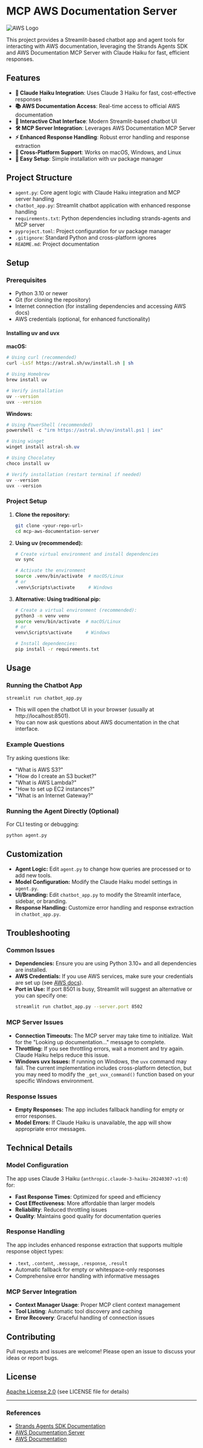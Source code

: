 # MCP AWS Documentation Server

![AWS Logo](https://docs.aws.amazon.com/assets/r/images/aws_logo_light.svg)

This project provides a Streamlit-based chatbot app and agent tools for interacting with AWS documentation, leveraging the Strands Agents SDK and AWS Documentation MCP Server with Claude Haiku for fast, efficient responses.

## Features
- **🤖 Claude Haiku Integration**: Uses Claude 3 Haiku for fast, cost-effective responses
- **📚 AWS Documentation Access**: Real-time access to official AWS documentation
- **💬 Interactive Chat Interface**: Modern Streamlit-based chatbot UI
- **🛠️ MCP Server Integration**: Leverages AWS Documentation MCP Server
- **⚡ Enhanced Response Handling**: Robust error handling and response extraction
- **🎯 Cross-Platform Support**: Works on macOS, Windows, and Linux
- **🔧 Easy Setup**: Simple installation with uv package manager

## Project Structure
- `agent.py`: Core agent logic with Claude Haiku integration and MCP server handling
- `chatbot_app.py`: Streamlit chatbot application with enhanced response handling
- `requirements.txt`: Python dependencies including strands-agents and MCP server
- `pyproject.toml`: Project configuration for uv package manager
- `.gitignore`: Standard Python and cross-platform ignores
- `README.md`: Project documentation

## Setup

### Prerequisites

- Python 3.10 or newer
- Git (for cloning the repository)
- Internet connection (for installing dependencies and accessing AWS docs)
- AWS credentials (optional, for enhanced functionality)

#### Installing uv and uvx

**macOS:**
```bash
# Using curl (recommended)
curl -LsSf https://astral.sh/uv/install.sh | sh

# Using Homebrew
brew install uv

# Verify installation
uv --version
uvx --version
```

**Windows:**
```powershell
# Using PowerShell (recommended)
powershell -c "irm https://astral.sh/uv/install.ps1 | iex"

# Using winget
winget install astral-sh.uv

# Using Chocolatey
choco install uv

# Verify installation (restart terminal if needed)
uv --version
uvx --version
```

### Project Setup

1. **Clone the repository:**
   ```bash
   git clone <your-repo-url>
   cd mcp-aws-documentation-server
   ```

2. **Using uv (recommended):**
   ```bash
   # Create virtual environment and install dependencies
   uv sync
   
   # Activate the environment
   source .venv/bin/activate  # macOS/Linux
   # or
   .venv\Scripts\activate     # Windows
   ```

3. **Alternative: Using traditional pip:**
   ```bash
   # Create a virtual environment (recommended):
   python3 -m venv venv
   source venv/bin/activate  # macOS/Linux
   # or
   venv\Scripts\activate     # Windows
   
   # Install dependencies:
   pip install -r requirements.txt
   ```

## Usage

### Running the Chatbot App
```bash
streamlit run chatbot_app.py
```
- This will open the chatbot UI in your browser (usually at http://localhost:8501).
- You can now ask questions about AWS documentation in the chat interface.

### Example Questions
Try asking questions like:
- "What is AWS S3?"
- "How do I create an S3 bucket?"
- "What is AWS Lambda?"
- "How to set up EC2 instances?"
- "What is an Internet Gateway?"

### Running the Agent Directly (Optional)
For CLI testing or debugging:
```bash
python agent.py
```

## Customization
- **Agent Logic:** Edit `agent.py` to change how queries are processed or to add new tools.
- **Model Configuration:** Modify the Claude Haiku model settings in `agent.py`.
- **UI/Branding:** Edit `chatbot_app.py` to modify the Streamlit interface, sidebar, or branding.
- **Response Handling:** Customize error handling and response extraction in `chatbot_app.py`.

## Troubleshooting

### Common Issues
- **Dependencies:** Ensure you are using Python 3.10+ and all dependencies are installed.
- **AWS Credentials:** If you use AWS services, make sure your credentials are set up (see [AWS docs](https://docs.aws.amazon.com/cli/latest/userguide/cli-configure-quickstart.html)).
- **Port in Use:** If port 8501 is busy, Streamlit will suggest an alternative or you can specify one:
  ```bash
  streamlit run chatbot_app.py --server.port 8502
  ```

### MCP Server Issues
- **Connection Timeouts:** The MCP server may take time to initialize. Wait for the "Looking up documentation..." message to complete.
- **Throttling:** If you see throttling errors, wait a moment and try again. Claude Haiku helps reduce this issue.
- **Windows uvx Issues:** If running on Windows, the `uvx` command may fail. The current implementation includes cross-platform detection, but you may need to modify the `_get_uvx_command()` function based on your specific Windows environment.

### Response Issues
- **Empty Responses:** The app includes fallback handling for empty or error responses.
- **Model Errors:** If Claude Haiku is unavailable, the app will show appropriate error messages.

## Technical Details

### Model Configuration
The app uses Claude 3 Haiku (`anthropic.claude-3-haiku-20240307-v1:0`) for:
- **Fast Response Times**: Optimized for speed and efficiency
- **Cost Effectiveness**: More affordable than larger models
- **Reliability**: Reduced throttling issues
- **Quality**: Maintains good quality for documentation queries

### Response Handling
The app includes enhanced response extraction that supports multiple response object types:
- `.text`, `.content`, `.message`, `.response`, `.result`
- Automatic fallback for empty or whitespace-only responses
- Comprehensive error handling with informative messages

### MCP Server Integration
- **Context Manager Usage**: Proper MCP client context management
- **Tool Listing**: Automatic tool discovery and caching
- **Error Recovery**: Graceful handling of connection issues

## Contributing
Pull requests and issues are welcome! Please open an issue to discuss your ideas or report bugs.

## License
[Apache License 2.0](LICENSE) (see LICENSE file for details)

---

### References
- [Strands Agents SDK Documentation](https://strandsagents.com)
- [AWS Documentation Server](https://awslabs.github.io/mcp/servers/aws-documentation-mcp-server/)
- [AWS Documentation](https://docs.aws.amazon.com/) 
